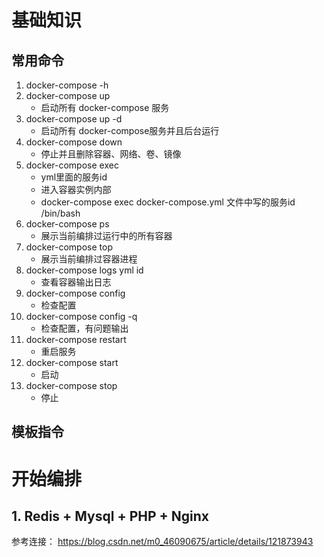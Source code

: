 # 基础知识

## 常用命令

1. docker-compose -h
2. docker-compose up
    * 启动所有 docker-compose 服务
3. docker-compose up -d
    * 启动所有 docker-compose服务并且后台运行
4. docker-compose down
    * 停止并且删除容器、网络、卷、镜像
5. docker-compose exec
    * yml里面的服务id
    * 进入容器实例内部
    * docker-compose exec docker-compose.yml 文件中写的服务id /bin/bash
6. docker-compose ps
    * 展示当前编排过运行中的所有容器
7. docker-compose top
    * 展示当前编排过容器进程
8. docker-compose logs yml id
    * 查看容器输出日志
9. docker-compose config
    * 检查配置
10. docker-compose config -q
    * 检查配置，有问题输出
11. docker-compose restart
    * 重启服务
12. docker-compose start
    * 启动
13. docker-compose stop
    * 停止

## 模板指令

# 开始编排
## 1. Redis + Mysql + PHP + Nginx






参考连接： https://blog.csdn.net/m0_46090675/article/details/121873943